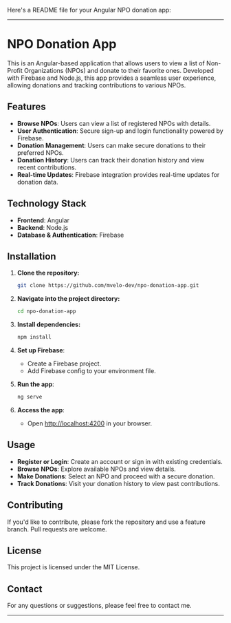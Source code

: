 Here's a README file for your Angular NPO donation app:

---

# NPO Donation App

This is an Angular-based application that allows users to view a list of Non-Profit Organizations (NPOs) and donate to their favorite ones. Developed with Firebase and Node.js, this app provides a seamless user experience, allowing donations and tracking contributions to various NPOs.

## Features

- **Browse NPOs**: Users can view a list of registered NPOs with details.
- **User Authentication**: Secure sign-up and login functionality powered by Firebase.
- **Donation Management**: Users can make secure donations to their preferred NPOs.
- **Donation History**: Users can track their donation history and view recent contributions.
- **Real-time Updates**: Firebase integration provides real-time updates for donation data.

## Technology Stack

- **Frontend**: Angular
- **Backend**: Node.js
- **Database & Authentication**: Firebase

## Installation

1. **Clone the repository:**
   ```bash
   git clone https://github.com/mvelo-dev/npo-donation-app.git
   ```
2. **Navigate into the project directory:**
   ```bash
   cd npo-donation-app
   ```
3. **Install dependencies:**
   ```bash
   npm install
   ```

4. **Set up Firebase**:
   - Create a Firebase project.
   - Add Firebase config to your environment file.

5. **Run the app**:
   ```bash
   ng serve
   ```

6. **Access the app**:
   - Open [http://localhost:4200](http://localhost:4200) in your browser.

## Usage

- **Register or Login**: Create an account or sign in with existing credentials.
- **Browse NPOs**: Explore available NPOs and view details.
- **Make Donations**: Select an NPO and proceed with a secure donation.
- **Track Donations**: Visit your donation history to view past contributions.

## Contributing

If you'd like to contribute, please fork the repository and use a feature branch. Pull requests are welcome.

## License

This project is licensed under the MIT License.

## Contact

For any questions or suggestions, please feel free to contact me.

---
